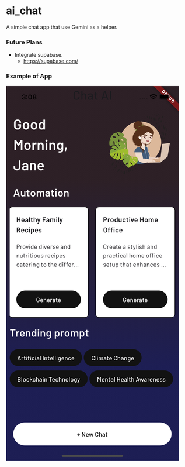 # ai_chat

A simple chat app that use Gemini as a helper.


### Future Plans

- Integrate supabase.
    - https://supabase.com/


### Example of App

![Alt text](image.png)